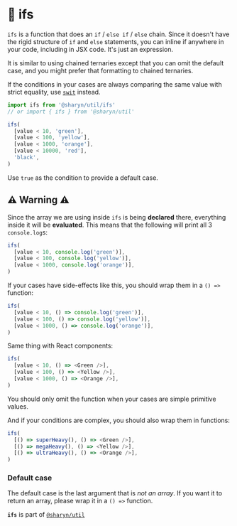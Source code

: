 # 🌹 ifs

`ifs` is a function that does an `if` / `else if` / `else` chain. Since it doesn't have the rigid structure of `if` and `else` statements, you can inline if anywhere in your code, including in JSX code. It's just an expression.

It is similar to using chained ternaries except that you can omit the default case, and you might prefer that formatting to chained ternaries.

If the conditions in your cases are always comparing the same value with strict equality, use [`swit`](https://github.com/sharynjs/sharyn-util/blob/master/swit.md) instead.

```js
import ifs from '@sharyn/util/ifs'
// or import { ifs } from '@sharyn/util'

ifs(
  [value < 10, 'green'],
  [value < 100, 'yellow'],
  [value < 1000, 'orange'],
  [value < 10000, 'red'],
  'black',
)
```

Use `true` as the condition to provide a default case.

## ⚠️ Warning ⚠️

Since the array we are using inside `ifs` is being **declared** there, everything inside it will be **evaluated**. This means that the following will print all 3 `console.log`s:

```js
ifs(
  [value < 10, console.log('green')],
  [value < 100, console.log('yellow')],
  [value < 1000, console.log('orange')],
)
```

If your cases have side-effects like this, you should wrap them in a `() =>` function:

```js
ifs(
  [value < 10, () => console.log('green')],
  [value < 100, () => console.log('yellow')],
  [value < 1000, () => console.log('orange')],
)
```

Same thing with React components:

```js
ifs(
  [value < 10, () => <Green />],
  [value < 100, () => <Yellow />],
  [value < 1000, () => <Orange />],
)
```

You should only omit the function when your cases are simple primitive values.

And if your conditions are complex, you should also wrap them in functions:

```js
ifs(
  [() => superHeavy(), () => <Green />],
  [() => megaHeavy(), () => <Yellow />],
  [() => ultraHeavy(), () => <Orange />],
)
```

### Default case

The default case is the last argument that is *not an array*. If you want it to return an array, please wrap it in a `() =>` function.

**`ifs`** is part of [`@sharyn/util`](https://github.com/sharynjs/sharyn-util/blob/master/README.md)
